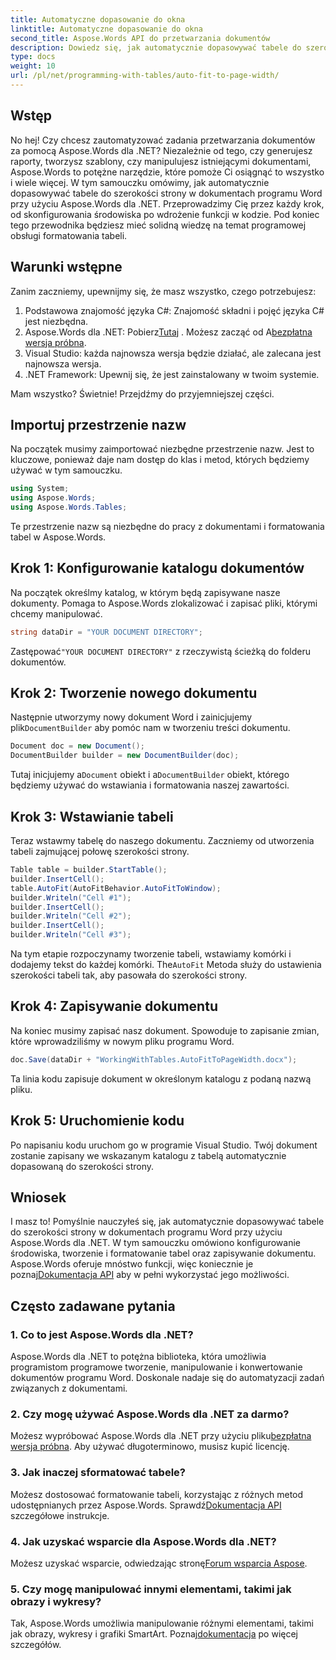 ```yaml
---
title: Automatyczne dopasowanie do okna
linktitle: Automatyczne dopasowanie do okna
second_title: Aspose.Words API do przetwarzania dokumentów
description: Dowiedz się, jak automatycznie dopasowywać tabele do szerokości strony w dokumentach programu Word przy użyciu Aspose.Words dla .NET, korzystając z tego obszernego przewodnika krok po kroku. Idealny do automatyzacji obiegu dokumentów.
type: docs
weight: 10
url: /pl/net/programming-with-tables/auto-fit-to-page-width/
---
```


## Wstęp

No hej! Czy chcesz zautomatyzować zadania przetwarzania dokumentów za pomocą Aspose.Words dla .NET? Niezależnie od tego, czy generujesz raporty, tworzysz szablony, czy manipulujesz istniejącymi dokumentami, Aspose.Words to potężne narzędzie, które pomoże Ci osiągnąć to wszystko i wiele więcej. W tym samouczku omówimy, jak automatycznie dopasowywać tabele do szerokości strony w dokumentach programu Word przy użyciu Aspose.Words dla .NET. Przeprowadzimy Cię przez każdy krok, od skonfigurowania środowiska po wdrożenie funkcji w kodzie. Pod koniec tego przewodnika będziesz mieć solidną wiedzę na temat programowej obsługi formatowania tabeli.

## Warunki wstępne

Zanim zaczniemy, upewnijmy się, że masz wszystko, czego potrzebujesz:

1. Podstawowa znajomość języka C#: Znajomość składni i pojęć języka C# jest niezbędna.
2.  Aspose.Words dla .NET: Pobierz[Tutaj](https://releases.aspose.com/words/net/) . Możesz zacząć od A[bezpłatna wersja próbna](https://releases.aspose.com/).
3. Visual Studio: każda najnowsza wersja będzie działać, ale zalecana jest najnowsza wersja.
4. .NET Framework: Upewnij się, że jest zainstalowany w twoim systemie.

Mam wszystko? Świetnie! Przejdźmy do przyjemniejszej części.

## Importuj przestrzenie nazw

Na początek musimy zaimportować niezbędne przestrzenie nazw. Jest to kluczowe, ponieważ daje nam dostęp do klas i metod, których będziemy używać w tym samouczku.

```csharp
using System;
using Aspose.Words;
using Aspose.Words.Tables;
```

Te przestrzenie nazw są niezbędne do pracy z dokumentami i formatowania tabel w Aspose.Words.

## Krok 1: Konfigurowanie katalogu dokumentów

Na początek określmy katalog, w którym będą zapisywane nasze dokumenty. Pomaga to Aspose.Words zlokalizować i zapisać pliki, którymi chcemy manipulować.

```csharp
string dataDir = "YOUR DOCUMENT DIRECTORY";
```

 Zastępować`"YOUR DOCUMENT DIRECTORY"` z rzeczywistą ścieżką do folderu dokumentów.

## Krok 2: Tworzenie nowego dokumentu

 Następnie utworzymy nowy dokument Word i zainicjujemy plik`DocumentBuilder` aby pomóc nam w tworzeniu treści dokumentu.

```csharp
Document doc = new Document();
DocumentBuilder builder = new DocumentBuilder(doc);
```

 Tutaj inicjujemy a`Document` obiekt i a`DocumentBuilder` obiekt, którego będziemy używać do wstawiania i formatowania naszej zawartości.

## Krok 3: Wstawianie tabeli

Teraz wstawmy tabelę do naszego dokumentu. Zaczniemy od utworzenia tabeli zajmującej połowę szerokości strony.

```csharp
Table table = builder.StartTable();
builder.InsertCell();
table.AutoFit(AutoFitBehavior.AutoFitToWindow);
builder.Writeln("Cell #1");
builder.InsertCell();
builder.Writeln("Cell #2");
builder.InsertCell();
builder.Writeln("Cell #3");
```

 Na tym etapie rozpoczynamy tworzenie tabeli, wstawiamy komórki i dodajemy tekst do każdej komórki. The`AutoFit` Metoda służy do ustawienia szerokości tabeli tak, aby pasowała do szerokości strony.

## Krok 4: Zapisywanie dokumentu

Na koniec musimy zapisać nasz dokument. Spowoduje to zapisanie zmian, które wprowadziliśmy w nowym pliku programu Word.

```csharp
doc.Save(dataDir + "WorkingWithTables.AutoFitToPageWidth.docx");
```

Ta linia kodu zapisuje dokument w określonym katalogu z podaną nazwą pliku.

## Krok 5: Uruchomienie kodu

Po napisaniu kodu uruchom go w programie Visual Studio. Twój dokument zostanie zapisany we wskazanym katalogu z tabelą automatycznie dopasowaną do szerokości strony.

## Wniosek

 I masz to! Pomyślnie nauczyłeś się, jak automatycznie dopasowywać tabele do szerokości strony w dokumentach programu Word przy użyciu Aspose.Words dla .NET. W tym samouczku omówiono konfigurowanie środowiska, tworzenie i formatowanie tabel oraz zapisywanie dokumentu. Aspose.Words oferuje mnóstwo funkcji, więc koniecznie je poznaj[Dokumentacja API](https://reference.aspose.com/words/net/) aby w pełni wykorzystać jego możliwości.

## Często zadawane pytania

### 1. Co to jest Aspose.Words dla .NET?

Aspose.Words dla .NET to potężna biblioteka, która umożliwia programistom programowe tworzenie, manipulowanie i konwertowanie dokumentów programu Word. Doskonale nadaje się do automatyzacji zadań związanych z dokumentami.

### 2. Czy mogę używać Aspose.Words dla .NET za darmo?

 Możesz wypróbować Aspose.Words dla .NET przy użyciu pliku[bezpłatna wersja próbna](https://releases.aspose.com/). Aby używać długoterminowo, musisz kupić licencję.

### 3. Jak inaczej sformatować tabele?

 Możesz dostosować formatowanie tabeli, korzystając z różnych metod udostępnianych przez Aspose.Words. Sprawdź[Dokumentacja API](https://reference.aspose.com/words/net/) szczegółowe instrukcje.

### 4. Jak uzyskać wsparcie dla Aspose.Words dla .NET?

Możesz uzyskać wsparcie, odwiedzając stronę[Forum wsparcia Aspose](https://forum.aspose.com/c/words/8).

### 5. Czy mogę manipulować innymi elementami, takimi jak obrazy i wykresy?

 Tak, Aspose.Words umożliwia manipulowanie różnymi elementami, takimi jak obrazy, wykresy i grafiki SmartArt. Poznaj[dokumentacja](https://reference.aspose.com/words/net/) po więcej szczegółów.
